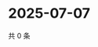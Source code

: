 # 2025-07-07

共 0 条

<!-- BEGIN ZHIHUQUESTIONS -->
<!-- 最后更新时间 Mon Jul 07 2025 19:10:35 GMT+0800 (China Standard Time) -->

<!-- END ZHIHUQUESTIONS -->
